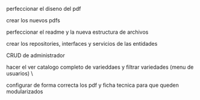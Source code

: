 perfeccionar el diseno del pdf

crear los nuevos pdfs   

perfeccionar el readme y la nueva estructura de archivos 

crear los repositories, interfaces y servicios de las entidades 

CRUD de administrador

hacer el ver catalogo completo de varieddaes y filtrar variedades (menu de usuarios) \

configurar de forma correcta los pdf y ficha tecnica para que queden modularizados
